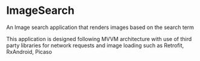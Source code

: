 # ImageSearch
An Image search application that renders images based on the search term

This application is designed following MVVM architecture with use of third party libraries for network requests and image loading such as Retrofit, RxAndroid, Picaso
